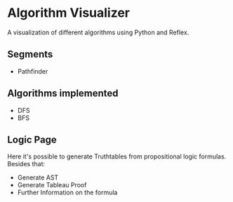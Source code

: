 # Algorithm Visualizer

A visualization of different algorithms using Python and Reflex.

## Segments

- Pathfinder

## Algorithms implemented

- DFS
- BFS

## Logic Page

Here it's possible to generate Truthtables from propositional logic formulas. Besides that: 
- Generate AST
- Generate Tableau Proof
- Further Information on the formula

